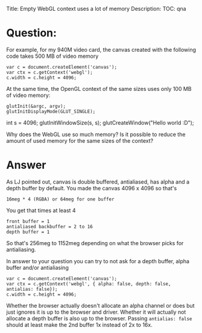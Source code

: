 Title: Empty WebGL context uses a lot of memory
Description:
TOC: qna

# Question:

For example, for my 940M video card, the canvas created with the following code takes 500 MB of video memory

    var c = document.createElement('canvas');
    var ctx = c.getContext('webgl');
    c.width = c.height = 4096;

At the same time, the OpenGL context of the same sizes uses only 100 MB of video memory:

    glutInit(&argc, argv);
    glutInitDisplayMode(GLUT_SINGLE);
   int s = 4096;
    glutInitWindowSize(s, s);
    glutCreateWindow("Hello world :D");


Why does the WebGL use so much memory? Is it possible to reduce the amount of used memory for the same sizes of the context?

# Answer

As LJ pointed out, canvas is double buffered, antialiased, has alpha and a depth buffer by default. You made the canvas 4096 x 4096 so that's

    16meg * 4 (RGBA) or 64meg for one buffer

You get that times at least 4

    front buffer = 1
    antialiased backbuffer = 2 to 16
    depth buffer = 1

So that's 256meg to 1152meg depending on what the browser picks for antialiasing.

In answer to your question you can try to not ask for a depth buffer, alpha buffer and/or antialiasing

    var c = document.createElement('canvas');
    var ctx = c.getContext('webgl', { alpha: false, depth: false, antialias: false});
    c.width = c.height = 4096;

Whether the browser actually doesn't allocate an alpha channel or does but just ignores it is up to the browser and driver. Whether it will actually not allocate a depth buffer is also up to the browser. Passing `antialias: false` should at least make the 2nd buffer 1x instead of 2x to 16x.


